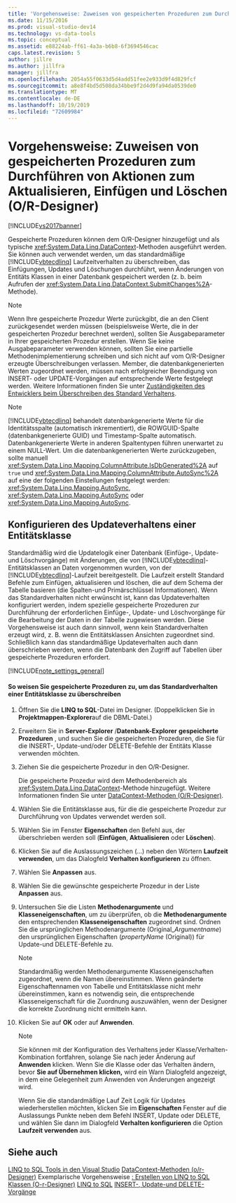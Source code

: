 ```yaml
---
title: 'Vorgehensweise: Zuweisen von gespeicherten Prozeduren zum Durchführen von Aktualisierungen, Einfügungen und Löschungen (O-R-Designer) | Microsoft-Dokumentation'
ms.date: 11/15/2016
ms.prod: visual-studio-dev14
ms.technology: vs-data-tools
ms.topic: conceptual
ms.assetid: e88224ab-ff61-4a3a-b6b8-6f3694546cac
caps.latest.revision: 5
author: jillre
ms.author: jillfra
manager: jillfra
ms.openlocfilehash: 2054a55f0633d5d4add51fee2e933d9f4d829fcf
ms.sourcegitcommit: a8e8f4bd5d508da34bbe9f2d4d9fa94da0539de0
ms.translationtype: MT
ms.contentlocale: de-DE
ms.lasthandoff: 10/19/2019
ms.locfileid: "72609984"
---
```

# <a name="how-to-assign-stored-procedures-to-perform-updates-inserts-and-deletes-or-designer"></a>Vorgehensweise: Zuweisen von gespeicherten Prozeduren zum Durchführen von Aktionen zum Aktualisieren, Einfügen und Löschen (O/R-Designer)
[!INCLUDE[vs2017banner](../includes/vs2017banner.md)]

Gespeicherte Prozeduren können dem O/R-Designer hinzugefügt und als typische <xref:System.Data.Linq.DataContext>-Methoden ausgeführt werden. Sie können auch verwendet werden, um das standardmäßige [!INCLUDE[vbtecdlinq](../includes/vbtecdlinq-md.md)] Laufzeitverhalten zu überschreiben, das Einfügungen, Updates und Löschungen durchführt, wenn Änderungen von Entitäts Klassen in einer Datenbank gespeichert werden (z. b. beim Aufrufen der <xref:System.Data.Linq.DataContext.SubmitChanges%2A>-Methode).

> [!NOTE]
> Wenn Ihre gespeicherte Prozedur Werte zurückgibt, die an den Client zurückgesendet werden müssen (beispielsweise Werte, die in der gespeicherten Prozedur berechnet werden), sollten Sie Ausgabeparameter in Ihrer gespeicherten Prozedur erstellen. Wenn Sie keine Ausgabeparameter verwenden können, sollten Sie eine partielle Methodenimplementierung schreiben und sich nicht auf vom O/R-Designer erzeugte Überschreibungen verlassen. Member, die datenbankgenerierten Werten zugeordnet werden, müssen nach erfolgreicher Beendigung von INSERT- oder UPDATE-Vorgängen auf entsprechende Werte festgelegt werden. Weitere Informationen finden Sie unter [Zuständigkeiten des Entwicklers beim Überschreiben des Standard Verhaltens](https://msdn.microsoft.com/library/c6909ddd-e053-46a8-980c-0e12a9797be1).

> [!NOTE]
> [!INCLUDE[vbtecdlinq](../includes/vbtecdlinq-md.md)] behandelt datenbankgenerierte Werte für die Identitätsspalte (automatisch inkrementiert), die ROWGUID-Spalte (datenbankgenerierte GUID) und Timestamp-Spalte automatisch. Datenbankgenerierte Werte in anderen Spaltentypen führen unerwartet zu einem NULL-Wert. Um die datenbankgenerierten Werte zurückzugeben, sollte manuell <xref:System.Data.Linq.Mapping.ColumnAttribute.IsDbGenerated%2A> auf `true` und <xref:System.Data.Linq.Mapping.ColumnAttribute.AutoSync%2A> auf eine der folgenden Einstellungen festgelegt werden: <xref:System.Data.Linq.Mapping.AutoSync>, <xref:System.Data.Linq.Mapping.AutoSync> oder <xref:System.Data.Linq.Mapping.AutoSync>.

## <a name="configuring-the-update-behavior-of-an-entity-class"></a>Konfigurieren des Updateverhaltens einer Entitätsklasse
 Standardmäßig wird die Updatelogik einer Datenbank (Einfüge-, Update- und Löschvorgänge) mit Änderungen, die von [!INCLUDE[vbtecdlinq](../includes/vbtecdlinq-md.md)]-Entitätsklassen an Daten vorgenommen wurden, von der [!INCLUDE[vbtecdlinq](../includes/vbtecdlinq-md.md)]-Laufzeit bereitgestellt. Die Laufzeit erstellt Standard Befehle zum Einfügen, aktualisieren und löschen, die auf dem Schema der Tabelle basieren (die Spalten-und Primärschlüssel Informationen). Wenn das Standardverhalten nicht erwünscht ist, kann das Updateverhalten konfiguriert werden, indem spezielle gespeicherte Prozeduren zur Durchführung der erforderlichen Einfüge-, Update- und Löschvorgänge für die Bearbeitung der Daten in der Tabelle zugewiesen werden. Diese Vorgehensweise ist auch dann sinnvoll, wenn kein Standardverhalten erzeugt wird, z. B. wenn die Entitätsklassen Ansichten zugeordnet sind. Schließlich kann das standardmäßige Updateverhalten auch dann überschrieben werden, wenn die Datenbank den Zugriff auf Tabellen über gespeicherte Prozeduren erfordert.

 [!INCLUDE[note_settings_general](../includes/note-settings-general-md.md)]

#### <a name="to-assign-stored-procedures-to-override-the-default-behavior-of-an-entity-class"></a>So weisen Sie gespeicherte Prozeduren zu, um das Standardverhalten einer Entitätsklasse zu überschreiben

1. Öffnen Sie die **LINQ to SQL**-Datei im Designer. (Doppelklicken Sie in **Projektmappen-Explorer**auf die DBML-Datei.)

2. Erweitern Sie in **Server-Explorer** /**Datenbank-Explorer** **gespeicherte Prozeduren** , und suchen Sie die gespeicherten Prozeduren, die Sie für die INSERT-, Update-und/oder DELETE-Befehle der Entitäts Klasse verwenden möchten.

3. Ziehen Sie die gespeicherte Prozedur in den O/R-Designer.

     Die gespeicherte Prozedur wird dem Methodenbereich als <xref:System.Data.Linq.DataContext>-Methode hinzugefügt. Weitere Informationen finden Sie unter [DataContext-Methoden (O/R-Designer)](../data-tools/datacontext-methods-o-r-designer.md).

4. Wählen Sie die Entitätsklasse aus, für die die gespeicherte Prozedur zur Durchführung von Updates verwendet werden soll.

5. Wählen Sie im Fenster **Eigenschaften** den Befehl aus, der überschrieben werden soll (**Einfügen**, **Aktualisieren** oder **Löschen**).

6. Klicken Sie auf die Auslassungszeichen (...) neben den Wörtern **Laufzeit verwenden**, um das Dialogfeld **Verhalten konfigurieren** zu öffnen.

7. Wählen Sie **Anpassen** aus.

8. Wählen Sie die gewünschte gespeicherte Prozedur in der Liste **Anpassen** aus.

9. Untersuchen Sie die Listen **Methodenargumente** und **Klasseneigenschaften**, um zu überprüfen, ob die **Methodenargumente** den entsprechenden **Klasseneigenschaften** zugeordnet sind. Ordnen Sie die ursprünglichen Methodenargumente (Original_*Argumentname*) den ursprünglichen Eigenschaften (*propertyName* (Original)) für Update-und DELETE-Befehle zu.

    > [!NOTE]
    > Standardmäßig werden Methodenargumente Klasseneigenschaften zugeordnet, wenn die Namen übereinstimmen. Wenn geänderte Eigenschaftennamen von Tabelle und Entitätsklasse nicht mehr übereinstimmen, kann es notwendig sein, die entsprechende Klasseneigenschaft für die Zuordnung auszuwählen, wenn der Designer die korrekte Zuordnung nicht ermitteln kann.

10. Klicken Sie auf **OK** oder auf **Anwenden**.

    > [!NOTE]
    > Sie können mit der Konfiguration des Verhaltens jeder Klasse/Verhalten-Kombination fortfahren, solange Sie nach jeder Änderung auf **Anwenden** klicken. Wenn Sie die Klasse oder das Verhalten ändern, bevor **Sie auf Übernehmen klicken,** wird ein Warn Dialogfeld angezeigt, in dem eine Gelegenheit zum Anwenden von Änderungen angezeigt wird.

     Wenn Sie die standardmäßige Lauf Zeit Logik für Updates wiederherstellen möchten, klicken Sie im **Eigenschaften** Fenster auf die Auslassungs Punkte neben dem Befehl INSERT, Update oder DELETE, und wählen Sie dann im Dialogfeld **Verhalten konfigurieren** die Option **Laufzeit verwenden** aus.

## <a name="see-also"></a>Siehe auch
 [LINQ to SQL Tools in den Visual Studio](../data-tools/linq-to-sql-tools-in-visual-studio2.md) [DataContext-Methoden (o/r-Designer)](../data-tools/datacontext-methods-o-r-designer.md) Exemplarische Vorgehensweise [: Erstellen von LINQ to SQL Klassen (O-r-Designer)](https://msdn.microsoft.com/library/35aad4a4-2e8a-46e2-ae09-5fbfd333c233) [LINQ to SQL](https://msdn.microsoft.com/library/73d13345-eece-471a-af40-4cc7a2f11655) [INSERT-, Update-und DELETE-Vorgänge](https://msdn.microsoft.com/library/26a43a4f-83c9-4732-806d-bb23aad0ff6b)
